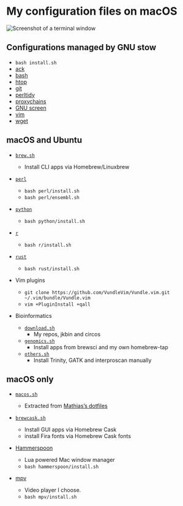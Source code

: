 # My configuration files on macOS

![Screenshot of a terminal window](images/screen.png)

## Configurations managed by GNU stow

* `bash install.sh`
* [ack](stow-ack/)
* [bash](stow-bash/)
* [htop](stow-htop/)
* [git](stow-git/)
* [perltidy](stow-perltidy/)
* [proxychains](stow-proxychains/)
* [GNU screen](stow-screen/)
* [vim](stow-vim/)
* [wget](stow-wget/)

## macOS and Ubuntu

* [`brew.sh`](brew.sh)
    * Install CLI apps via Homebrew/Linuxbrew

* [`perl`](perl/)
    * `bash perl/install.sh`
    * `bash perl/ensembl.sh`

* [`python`](python/)
    * `bash python/install.sh`

* [`r`](r/)
    * `bash r/install.sh`

* [`rust`](rust/)
    * `bash rust/install.sh`

* Vim plugins
    * `git clone https://github.com/VundleVim/Vundle.vim.git ~/.vim/bundle/Vundle.vim`
    * `vim +PluginInstall +qall`

* Bioinformatics
    * [`download.sh`](download.sh)
        * My repos, jkbin and circos
    * [`genomics.sh`](genomics.sh)
        * Install apps from brewsci and my own homebrew-tap
    * [`others.sh`](others.sh)
        * Install Trinity, GATK and interproscan manually

## macOS only

* [`macos.sh`](macos.sh)
    * Extracted from [Mathias’s dotfiles](https://github.com/mathiasbynens/dotfiles/blob/master/.macos)

* [`brewcask.sh`](brewcask.sh)
    * Install GUI apps via Homebrew Cask
    * install Fira fonts via Homebrew Cask fonts

* [Hammerspoon](hammerspoon/)
    * Lua powered Mac window manager
    * `bash hammerspoon/install.sh`

* [mpv](mpv/)
    * Video player I choose.
    * `bash mpv/install.sh`
